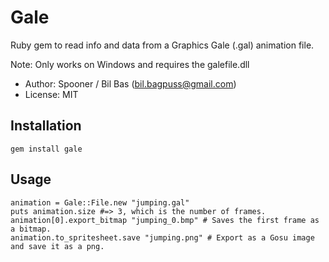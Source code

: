 Gale
====

Ruby gem to read info and data from a Graphics Gale (.gal) animation file.

Note: Only works on Windows and requires the galefile.dll

* Author: Spooner / Bil Bas (bil.bagpuss@gmail.com)
* License: MIT

Installation
------------

    gem install gale

Usage
-----

    animation = Gale::File.new "jumping.gal"
    puts animation.size #=> 3, which is the number of frames.
    animation[0].export_bitmap "jumping_0.bmp" # Saves the first frame as a bitmap.
    animation.to_spritesheet.save "jumping.png" # Export as a Gosu image and save it as a png.